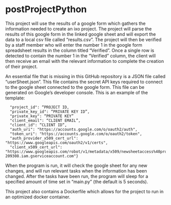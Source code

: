 # postProjectPython

This project will use the results of a google form which gathers the information needed to create an ixo project. The project will parse the results of this google form in the linked google sheet and will export the data to a local csv file called “results.csv”. The project will then be verified by a staff member who will enter the number 1 in the google form spreadsheet results in the column titled “Verified”. Once a single row is detected to contain the number 1 in the “Verified” column, the client will then receive an email with the relevant information to complete the creation of their project.

An essential file that is missing in this GitHub repository is a JSON file called “userSheet.json”. This file contains the secret API keys required to connect to the google sheet connected to the google form. This file can be generated on Google’s developer console.  This is an example of the template:

```{"type": "service_account",
  "project_id": “PROJECT ID,
  "private_key_id": “PRIVATE KEY ID”,
  "private_key": “PRIVATE KEY” 
  "client_email": “CLIENT EMAIL”,
  "client_id": “CLIENT ID“,
  "auth_uri": "https://accounts.google.com/o/oauth2/auth",
  "token_uri": "https://accounts.google.com/o/oauth2/token",
  "auth_provider_x509_cert_url": "https://www.googleapis.com/oauth2/v1/certs",
  "client_x509_cert_url": "https://www.googleapis.com/robot/v1/metadata/x509/newsheetaccess%40projectcreate-209308.iam.gserviceaccount.com"}
  ```


When the program is run, it will check the google sheet for any new changes, and will run relevant tasks when the information has been changed. After the tasks have been run, the program will sleep  for a specified amount of time set in “main.py” (the default is 5 seconds). 

This project also contains a Dockerfile which allows for the project to run in an optimized docker container.  
